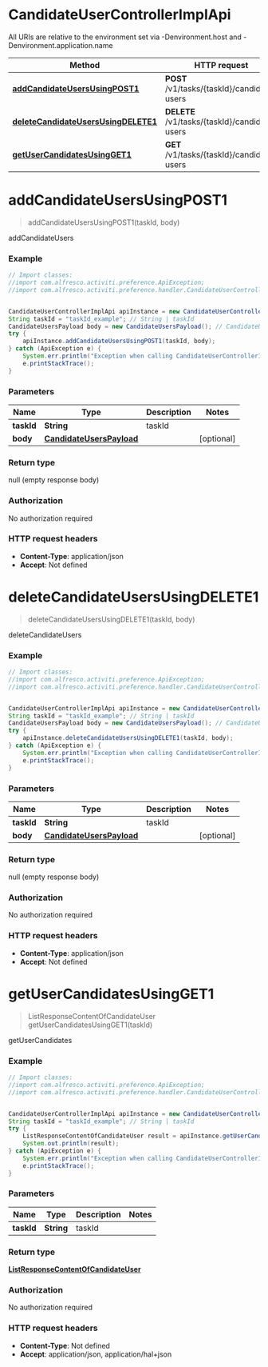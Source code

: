 # CandidateUserControllerImplApi

All URIs are relative to the environment set via -Denvironment.host and -Denvironment.application.name

Method | HTTP request | Description
------------- | ------------- | -------------
[**addCandidateUsersUsingPOST1**](CandidateUserControllerImplApi.md#addCandidateUsersUsingPOST1) | **POST** /v1/tasks/{taskId}/candidate-users | addCandidateUsers
[**deleteCandidateUsersUsingDELETE1**](CandidateUserControllerImplApi.md#deleteCandidateUsersUsingDELETE1) | **DELETE** /v1/tasks/{taskId}/candidate-users | deleteCandidateUsers
[**getUserCandidatesUsingGET1**](CandidateUserControllerImplApi.md#getUserCandidatesUsingGET1) | **GET** /v1/tasks/{taskId}/candidate-users | getUserCandidates

<a name="addCandidateUsersUsingPOST1"></a>
# **addCandidateUsersUsingPOST1**
> addCandidateUsersUsingPOST1(taskId, body)

addCandidateUsers

### Example
```java
// Import classes:
//import com.alfresco.activiti.preference.ApiException;
//import com.alfresco.activiti.preference.handler.CandidateUserControllerImplApi;


CandidateUserControllerImplApi apiInstance = new CandidateUserControllerImplApi();
String taskId = "taskId_example"; // String | taskId
CandidateUsersPayload body = new CandidateUsersPayload(); // CandidateUsersPayload | 
try {
    apiInstance.addCandidateUsersUsingPOST1(taskId, body);
} catch (ApiException e) {
    System.err.println("Exception when calling CandidateUserControllerImplApi#addCandidateUsersUsingPOST1");
    e.printStackTrace();
}
```

### Parameters

Name | Type | Description  | Notes
------------- | ------------- | ------------- | -------------
 **taskId** | **String**| taskId |
 **body** | [**CandidateUsersPayload**](CandidateUsersPayload.md)|  | [optional]

### Return type

null (empty response body)

### Authorization

No authorization required

### HTTP request headers

 - **Content-Type**: application/json
 - **Accept**: Not defined

<a name="deleteCandidateUsersUsingDELETE1"></a>
# **deleteCandidateUsersUsingDELETE1**
> deleteCandidateUsersUsingDELETE1(taskId, body)

deleteCandidateUsers

### Example
```java
// Import classes:
//import com.alfresco.activiti.preference.ApiException;
//import com.alfresco.activiti.preference.handler.CandidateUserControllerImplApi;


CandidateUserControllerImplApi apiInstance = new CandidateUserControllerImplApi();
String taskId = "taskId_example"; // String | taskId
CandidateUsersPayload body = new CandidateUsersPayload(); // CandidateUsersPayload | 
try {
    apiInstance.deleteCandidateUsersUsingDELETE1(taskId, body);
} catch (ApiException e) {
    System.err.println("Exception when calling CandidateUserControllerImplApi#deleteCandidateUsersUsingDELETE1");
    e.printStackTrace();
}
```

### Parameters

Name | Type | Description  | Notes
------------- | ------------- | ------------- | -------------
 **taskId** | **String**| taskId |
 **body** | [**CandidateUsersPayload**](CandidateUsersPayload.md)|  | [optional]

### Return type

null (empty response body)

### Authorization

No authorization required

### HTTP request headers

 - **Content-Type**: application/json
 - **Accept**: Not defined

<a name="getUserCandidatesUsingGET1"></a>
# **getUserCandidatesUsingGET1**
> ListResponseContentOfCandidateUser getUserCandidatesUsingGET1(taskId)

getUserCandidates

### Example
```java
// Import classes:
//import com.alfresco.activiti.preference.ApiException;
//import com.alfresco.activiti.preference.handler.CandidateUserControllerImplApi;


CandidateUserControllerImplApi apiInstance = new CandidateUserControllerImplApi();
String taskId = "taskId_example"; // String | taskId
try {
    ListResponseContentOfCandidateUser result = apiInstance.getUserCandidatesUsingGET1(taskId);
    System.out.println(result);
} catch (ApiException e) {
    System.err.println("Exception when calling CandidateUserControllerImplApi#getUserCandidatesUsingGET1");
    e.printStackTrace();
}
```

### Parameters

Name | Type | Description  | Notes
------------- | ------------- | ------------- | -------------
 **taskId** | **String**| taskId |

### Return type

[**ListResponseContentOfCandidateUser**](ListResponseContentOfCandidateUser.md)

### Authorization

No authorization required

### HTTP request headers

 - **Content-Type**: Not defined
 - **Accept**: application/json, application/hal+json

